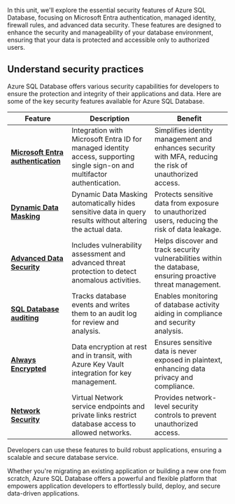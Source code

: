 In this unit, we'll explore the essential security features of Azure SQL Database, focusing on Microsoft Entra authentication, managed identity, firewall rules, and advanced data security. These features are designed to enhance the security and manageability of your database environment, ensuring that your data is protected and accessible only to authorized users.

## Understand security practices

Azure SQL Database offers various security capabilities for developers to ensure the protection and integrity of their applications and data. Here are some of the key security features available for Azure SQL Database.

| Feature | Description | Benefit |
| --- | --- | --- |
| [**Microsoft Entra authentication**](/azure/azure-sql/database/authentication-aad-overview?azure-portal=true) | Integration with Microsoft Entra ID for managed identity access, supporting single sign-on and multifactor authentication. | Simplifies identity management and enhances security with MFA, reducing the risk of unauthorized access. |
| [**Dynamic Data Masking**](/azure/azure-sql/database/dynamic-data-masking-overview?azure-portal=true) | Dynamic Data Masking automatically hides sensitive data in query results without altering the actual data. | Protects sensitive data from exposure to unauthorized users, reducing the risk of data leakage. |
| [**Advanced Data Security**](/azure/azure-sql/database/azure-defender-for-sql?azure-portal=true) | Includes vulnerability assessment and advanced threat protection to detect anomalous activities. | Helps discover and track security vulnerabilities within the database, ensuring proactive threat management. |
| [**SQL Database auditing**](/azure/azure-sql/database/auditing-overview?azure-portal=true) | Tracks database events and writes them to an audit log for review and analysis. | Enables monitoring of database activity aiding in compliance and security analysis. |
| [**Always Encrypted**](/sql/relational-databases/security/encryption/always-encrypted-database-engine?azure-portal=true) | Data encryption at rest and in transit, with Azure Key Vault integration for key management. | Ensures sensitive data is never exposed in plaintext, enhancing data privacy and compliance. |
| [**Network Security**](/azure/azure-sql/database/network-access-controls-overview?azure-portal=true) | Virtual Network service endpoints and private links restrict database access to allowed networks. | Provides network-level security controls to prevent unauthorized access. |

Developers can use these features to build robust applications, ensuring a scalable and secure database service.

Whether you're migrating an existing application or building a new one from scratch, Azure SQL Database offers a powerful and flexible platform that empowers application developers to effortlessly build, deploy, and secure data-driven applications.
